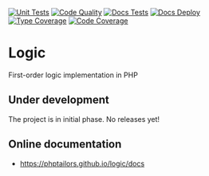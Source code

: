 [![Unit Tests](https://github.com/phptailors/logic/workflows/Unit%20Tests/badge.svg?branch=master&event=push)](https://github.com/phptailors/logic/actions?query=workflow%3A%22Unit+Tests%22+branch%3Amaster)
[![Code Quality](https://github.com/phptailors/logic/workflows/Code%20Quality/badge.svg?branch=master&event=push)](https://github.com/phptailors/logic/actions?query=workflow%3A%22Code+Quality%22+branch%3Amaster)
[![Docs Tests](https://github.com/phptailors/logic/workflows/Docs%20Tests/badge.svg?branch=master&event=push)](https://github.com/phptailors/logic/actions?query=workflow%3A%22Docs+Tests%22+branch%3Amaster)
[![Docs Deploy](https://github.com/phptailors/logic/workflows/Docs%20Deploy/badge.svg?branch=master&event=push)](https://github.com/phptailors/logic/actions?query=workflow%3A%22Docs+Deploy%22+branch%3Amaster)
[![Type Coverage](https://shepherd.dev/github/phptailors/logic/coverage.svg)](https://shepherd.dev/github/phptailors/logic)
[![Code Coverage](https://codecov.io/gh/phptailors/logic/branch/master/graph/badge.svg?token=TWIzApc7Wd)](https://codecov.io/gh/phptailors/logic)

# Logic

First-order logic implementation in PHP

## Under development

The project is in initial phase. No releases yet!

## Online documentation

- https://phptailors.github.io/logic/docs
